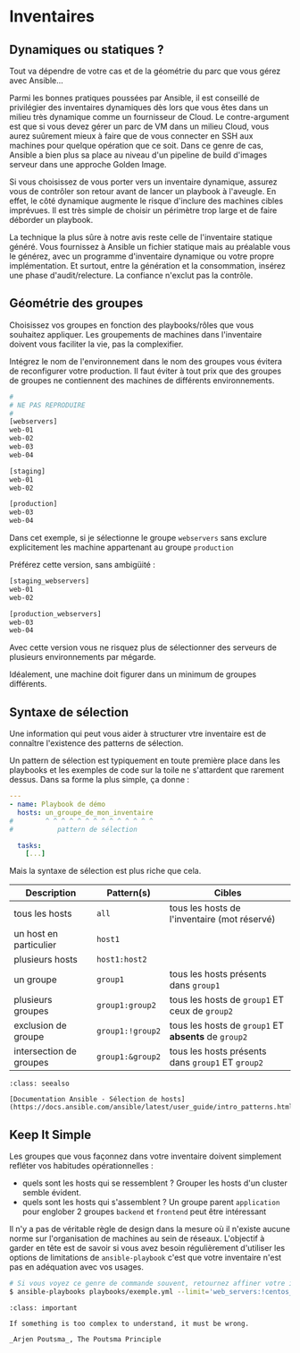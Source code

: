 # Inventaires

## Dynamiques ou statiques ?

Tout va dépendre de votre cas et de la géométrie du parc que vous gérez avec Ansible... 

Parmi les bonnes pratiques poussées par Ansible, il est conseillé de privilégier des inventaires dynamiques dès 
lors que vous êtes dans un milieu très dynamique comme un fournisseur de Cloud. Le contre-argument est que si vous devez gérer
un parc de VM dans un milieu Cloud, vous aurez suûrement mieux à faire que de vous connecter en SSH aux machines pour quelque opération que ce soit. Dans ce genre de cas, Ansible a bien plus sa place au niveau d'un pipeline de build d'images serveur dans une approche Golden Image.

Si vous choisissez de vous porter vers un inventaire dynamique, assurez vous de contrôler son retour avant de lancer un playbook 
à l'aveugle. En effet, le côté dynamique augmente le risque d'inclure des machines cibles imprévues. Il est très simple de choisir un périmètre trop large et de faire déborder un playbook.

La technique la plus sûre à notre avis reste celle de l'inventaire statique généré. Vous fournissez à Ansible un fichier statique 
mais au préalable vous le générez, avec un programme d'inventaire dynamique ou votre propre implémentation. Et surtout, entre la génération et la consommation, insérez une phase d'audit/relecture. La confiance n'exclut pas la contrôle.

## Géométrie des groupes

Choisissez vos groupes en fonction des playbooks/rôles que vous souhaitez appliquer. Les groupements de machines dans l'inventaire 
doivent vous faciliter la vie, pas la complexifier.

Intégrez le nom de l'environnement dans le nom des groupes vous évitera de reconfigurer votre production. Il faut éviter à tout 
prix que des groupes de groupes ne contiennent des machines de différents environnements. 

```bash
#
# NE PAS REPRODUIRE
# 
[webservers]
web-01
web-02
web-03
web-04

[staging]
web-01
web-02

[production]
web-03
web-04
```

Dans cet exemple, si je sélectionne le groupe `webservers` sans exclure explicitement les machine appartenant au groupe `production`

Préférez cette version, sans ambigüité :

```bash
[staging_webservers]
web-01
web-02

[production_webservers]
web-03
web-04
```

Avec cette version vous ne risquez plus de sélectionner des serveurs de plusieurs environnements par mégarde.

Idéalement, une machine doit figurer dans un minimum de groupes différents.

## Syntaxe de sélection

Une information qui peut vous aider à structurer vtre inventaire est de connaître l'existence des patterns de sélection.

Un pattern de sélection est typiquement en toute première place dans les playbooks et les exemples de code sur la toile
ne s'attardent que rarement dessus. Dans sa forme la plus simple, ça donne :

```yaml
---
- name: Playbook de démo 
  hosts: un_groupe_de_mon_inventaire
#        ^ ^ ^ ^ ^ ^ ^ ^ ^ ^ ^ ^ ^ ^
#           pattern de sélection 

  tasks:
    [...]
```

Mais la syntaxe de sélection est plus riche que cela.


| Description             | Pattern(s)                 | Cibles
| ----------------------- | -------------------------- | ---------------------------------------------------------
| tous les hosts          | `all`                      | tous les hosts de l'inventaire (mot réservé)
| un host en particulier  | `host1`                    |
| plusieurs hosts         | `host1:host2`              |
| un groupe               | `group1`                   | tous les hosts présents dans `group1` 
| plusieurs groupes       | `group1:group2`            | tous les hosts de `group1` ET ceux de `group2`
| exclusion de groupe     | `group1:!group2`           | tous les hosts de `group1` ET **absents** de `group2`
| intersection de groupes | `group1:&group2`           | tous les hosts présents dans `group1` ET `group2`


```{admonition} Approfondir
:class: seealso

[Documentation Ansible - Sélection de hosts](https://docs.ansible.com/ansible/latest/user_guide/intro_patterns.html)
```

## Keep It Simple

Les groupes que vous façonnez dans votre inventaire doivent simplement refléter vos habitudes opérationnelles :

* quels sont les hosts qui se ressemblent ? Grouper les hosts d'un cluster semble évident.
* quels sont les hosts qui s'assemblent ? Un groupe parent `application` pour englober 2 groupes `backend` et `frontend` peut être intéressant

Il n'y a pas de véritable règle de design dans la mesure où il n'existe aucune norme sur l'organisation de machines au sein de réseaux. L'objectif à garder en tête est de savoir si vous avez besoin régulièrement d'utiliser les options de limitations de `ansible-playbook` c'est que votre inventaire n'est pas en adéquation avec vos usages.

```bash session
# Si vous voyez ce genre de commande souvent, retournez affiner votre inventaire.
$ ansible-playbooks playbooks/exemple.yml --limit='web_servers:!centos_servers'
```

```{admonition} Perle de sagesse
:class: important

If something is too complex to understand, it must be wrong.

_Arjen Poutsma_, The Poutsma Principle
```


